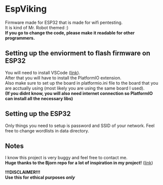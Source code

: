# EspViking
Firmware made for ESP32 that is made for wifi pentesting.  
It is kind of Mr. Robot themed :)  
**If you go to change the code, please make it readable for other programmers.**

## Setting up the enviorment to flash firmware on ESP32  
You will need to install VSCode ([link](https://code.visualstudio.com/download)).  
After that you will have to install the PlatformIO extension.  
Also make sure to set up the board in platformio.ini file to the board that you are acctually using (most likely you are using the same board I used).  
**(If you didnt know, you will also need internet connection so PlatformIO can install all the necessary libs)**  

## Setting up the ESP32
Only things you need to setup is password and SSID of your network.
Feel free to change wordlists in data directory.

## Notes
I know this project is very buggy and feel free to contact me.  
**Huge thanks to the Bjorn repo for a lot of inspiration in my project!** ([link](https://github.com/infinition/Bjorn/))


**!!!DISCLAIMER!!!**  
**Use this for ethical purposes *only***
